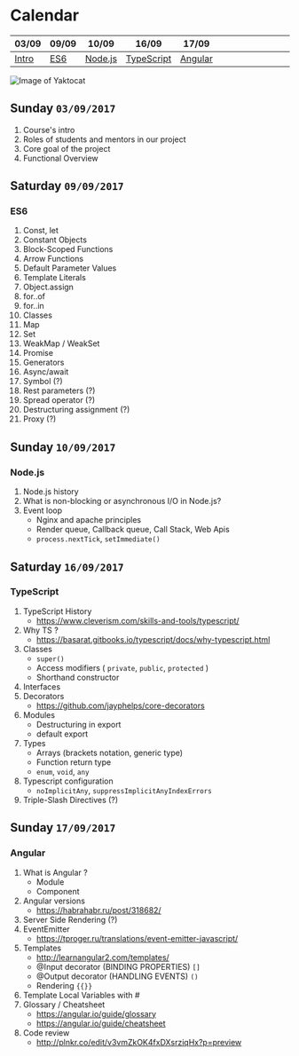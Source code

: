 Calendar
==================
| 03/09 | 09/09 | 10/09   | 16/09      | 17/09   |   |   |   |   |   |   |   |   |   |   |
|-------|-------|---------|------------|---------|---|---|---|---|---|---|---|---|---|--:|
| [Intro](https://github.com/platform-for-testing/lesson-calendar#sunday-03092017) | [ES6](https://github.com/platform-for-testing/lesson-calendar#saturday-09092017)   | [Node.js](https://github.com/platform-for-testing/lesson-calendar#sunday-10092017) | [TypeScript](https://github.com/platform-for-testing/lesson-calendar#saturday-16092017) | [Angular](https://github.com/platform-for-testing/lesson-calendar#sunday-17092017) |   |   |   |   |   |   |   |   |   |   |

![Image of Yaktocat](https://media.giphy.com/media/xTiTnJ3BooiDs8dL7W/giphy.gif)

Sunday `03/09/2017`
------------
1. Course's intro
1. Roles of students and mentors in our project
1. Сore goal of the project
1. Functional Overview

Saturday `09/09/2017`
------------
### ES6
1. Const, let
1. Constant Objects
1. Block-Scoped Functions
1. Arrow Functions
1. Default Parameter Values
1. Template Literals
1. Object.assign
1. for..of
1. for..in
1. Classes 
1. Map
1. Set
1. WeakMap / WeakSet
1. Promise
1. Generators
1. Async/await
1. Symbol (?)
1. Rest parameters (?)
1. Spread operator (?)
1. Destructuring assignment (?)
1. Proxy (?)

Sunday `10/09/2017`
------------
### Node.js
1. Node.js history
1. What is non-blocking or asynchronous I/O in Node.js?
1. Event loop
    - Nginx and apache principles
    - Render queue, Callback queue, Call Stack, Web Apis
    - `process.nextTick`, `setImmediate()` 

Saturday `16/09/2017`
------------
### TypeScript
1. TypeScript History
    - https://www.cleverism.com/skills-and-tools/typescript/
1. Why TS ?
    - https://basarat.gitbooks.io/typescript/docs/why-typescript.html
1. Classes
    - `super()`
    - Access modifiers ( `private`, `public`, `protected` ) 
    - Shorthand constructor
1. Interfaces
1. Decorators
    - https://github.com/jayphelps/core-decorators
1. Modules
    - Destructuring in export
    - default export
1. Types
    - Arrays (brackets notation, generic type)
    - Function return type
    - `enum`, `void`, `any`
1. Typescript configuration
    - `noImplicitAny`, `suppressImplicitAnyIndexErrors`
1. Triple-Slash Directives (?)

Sunday `17/09/2017`
------------
### Angular
1. What is Angular ?
    - Module
    - Component
1. Angular versions
    - https://habrahabr.ru/post/318682/
1. Server Side Rendering (?)
1. EventEmitter
    - https://tproger.ru/translations/event-emitter-javascript/
1. Templates
    - http://learnangular2.com/templates/
    - @Input decorator (BINDING PROPERTIES) `[]`
    - @Output decorator (HANDLING EVENTS) `()`
    - Rendering `{{}}`
1. Template Local Variables with #
1. Glossary / Cheatsheet
    - https://angular.io/guide/glossary
    - https://angular.io/guide/cheatsheet
1. Code review
    - http://plnkr.co/edit/v3vmZkOK4fxDXsrziqHx?p=preview
